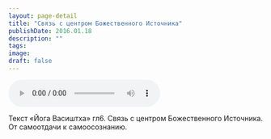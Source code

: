 ```yaml
---
layout: page-detail
title: "Связь с центром Божественного Источника"
publishDate: 2016.01.18
description: ""
tags:
image:
draft: false
---
```


<audio title="2016.01.18 - Связь с центром Божественного Источника.mp3" src="https://filer-api.advayta.org/v1.0/public/files/74985" controls=""></audio>

 Текст «Йога Васиштха» гл6\. Связь с центром Божественного Источника. От самоотдачи к самоосознанию. 

  
